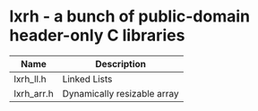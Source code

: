 # lxrh - a bunch of public-domain header-only C libraries

Name | Description
---- | -----------
lxrh_ll.h | Linked Lists
lxrh_arr.h | Dynamically resizable array
